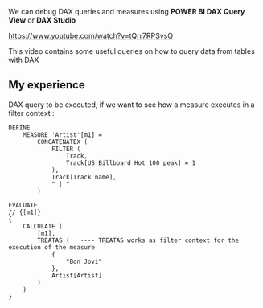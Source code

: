 We can debug DAX queries and measures using **POWER BI DAX Query View** or **DAX Studio**

https://www.youtube.com/watch?v=tQrr7RPSvsQ

This video contains some useful queries on how to query data from tables with DAX



## My experience 

DAX query to be executed, if we want to see how a measure executes in a filter context :

```
DEFINE
    MEASURE 'Artist'[m1] =
        CONCATENATEX (
            FILTER (
                Track,
                Track[US Billboard Hot 100 peak] = 1
            ),
            Track[Track name],
            " | "
        )

EVALUATE
// {[m1]}
{
    CALCULATE (
        [m1],
        TREATAS (   ---- TREATAS works as filter context for the execution of the measure
            {
                "Bon Jovi"
            },
            Artist[Artist]
        )
    )
}
```

